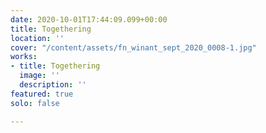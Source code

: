 ```yaml
---
date: 2020-10-01T17:44:09.099+00:00
title: Togethering
location: ''
cover: "/content/assets/fn_winant_sept_2020_0008-1.jpg"
works:
- title: Togethering
  image: ''
  description: ''
featured: true
solo: false

---
```

